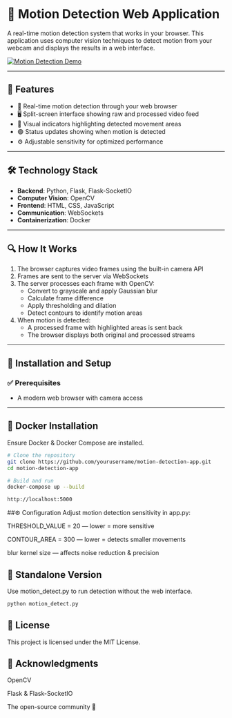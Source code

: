 # 🎯 Motion Detection Web Application

A real-time motion detection system that works in your browser. This application uses computer vision techniques to detect motion from your webcam and displays the results in a web interface.

[![Motion Detection Demo](https://img.youtube.com/vi/RRCx25SMPOY/0.jpg)](https://www.youtube.com/watch?v=RRCx25SMPOY)


---

## 🚀 Features

- 📸 Real-time motion detection through your web browser  
- 🖥️ Split-screen interface showing raw and processed video feed  
- 🎯 Visual indicators highlighting detected movement areas  
- 🟢 Status updates showing when motion is detected  
- ⚙️ Adjustable sensitivity for optimized performance  

---

## 🛠️ Technology Stack

- **Backend**: Python, Flask, Flask-SocketIO  
- **Computer Vision**: OpenCV  
- **Frontend**: HTML, CSS, JavaScript  
- **Communication**: WebSockets  
- **Containerization**: Docker  

---

## 🔍 How It Works

1. The browser captures video frames using the built-in camera API  
2. Frames are sent to the server via WebSockets  
3. The server processes each frame with OpenCV:
   - Convert to grayscale and apply Gaussian blur  
   - Calculate frame difference  
   - Apply thresholding and dilation  
   - Detect contours to identify motion areas  
4. When motion is detected:
   - A processed frame with highlighted areas is sent back  
   - The browser displays both original and processed streams  

---

## 🧪 Installation and Setup

### ✅ Prerequisites
- A modern web browser with camera access  

---

## 🐳 Docker Installation
Ensure Docker & Docker Compose are installed.

```bash
# Clone the repository
git clone https://github.com/yourusername/motion-detection-app.git
cd motion-detection-app

# Build and run
docker-compose up --build
```
```bash
http://localhost:5000
```
##⚙️ Configuration
Adjust motion detection sensitivity in app.py:

THRESHOLD_VALUE = 20 — lower = more sensitive

CONTOUR_AREA = 300 — lower = detects smaller movements

blur kernel size — affects noise reduction & precision

## 🧾 Standalone Version
Use motion_detect.py to run detection without the web interface.
```bash
python motion_detect.py
```
## 📄 License
This project is licensed under the MIT License.

## 🙏 Acknowledgments
OpenCV

Flask & Flask-SocketIO

The open-source community 💜
